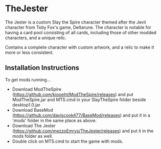 # TheJester
The Jester is a custom Slay the Spire character themed after the Jevil character from Toby Fox's game, Deltarune. The character is notable for having a card pool consisting of all cards, including those of other modded characters, and a unique relic. 

Contains a complete character with custom artwork, and a relic to make it more or less consistent.


## Installation Instructions
To get mods running... 

* Download ModTheSpire (https://github.com/kiooeht/ModTheSpire/releases) and put ModTheSpire.jar and MTS.cmd in your SlayTheSpire folder beside desktop1.0.jar 
* Download BaseMod (https://github.com/daviscook477/BaseMod/releases) and put it in a 'mods' folder in the same place as above. 
* Download The Jester (https://github.com/mezzoEmrys/TheJester/releases) and put it in the mods folder as well. 
* Double click on MTS.cmd to start the game with mods.
